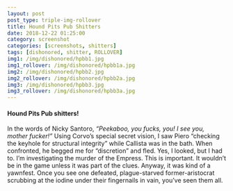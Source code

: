 ```yaml
---
layout: post
post_type: triple-img-rollover
title: Hound Pits Pub Shitters
date: 2018-12-22 01:25:00
category: screenshot
categories: [screenshots, shitters]
tags: [dishonored, shitter, ROLLOVER]
img1: /img/dishonored/hpbb1.jpg
img1_rollover: /img/dishonored/hpbb1a.jpg
img2: /img/dishonored/hpbb2.jpg
img2_rollover: /img/dishonored/hpbb2a.jpg
img3: /img/dishonored/hpbb3.jpg
img3_rollover: /img/dishonored/hpbb3a.jpg
---
```

#### Hound Pits Pub shitters!

In the words of Nicky Santoro, *“Peekaboo, you fucks, you! I see you, mother fucker!”* Using Corvo’s special secret vision, I saw Piero “checking the keyhole for structural integrity” while Callista was in the bath. When confronted, he begged me for “discretion” and fled. Yes, I looked, but I had to. I’m investigating the murder of the Empress. This is important. It wouldn’t be in the game unless it was part of the clues. Anyway, it was kind of a yawnfest. Once you see one defeated, plague-starved former-aristocrat scrubbing at the iodine under their fingernails in vain, you’ve seen them all.
